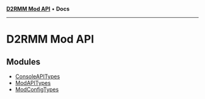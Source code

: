 [**D2RMM Mod API**](index.md) • **Docs**

***

# D2RMM Mod API

## Modules

- [ConsoleAPITypes](ConsoleAPITypes/index.md)
- [ModAPITypes](ModAPITypes/index.md)
- [ModConfigTypes](ModConfigTypes/index.md)
